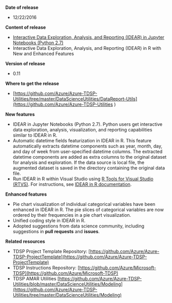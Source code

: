 **Date of release**

* 12/22/2016

**Content of release**

* [Interactive Data Exploration, Analysis, and Reporting (IDEAR) in Jupyter Notebooks (Python 2.7)](../DataScienceUtilities/DataReport-Utils/Python)
* Interactive Data Exploration, Analysis, and Reporting (IDEAR) in R with New and Enhanced Features

**Version of release**

* 0.11

**Where to get the release**

* [https://github.com/Azure/Azure-TDSP-Utilities/tree/master/DataScienceUtilities/DataReport-Utils](https://github.com/Azure/Azure-TDSP-Utilities )

**New features**

* IDEAR in Jupyter Notebooks (Python 2.7). Python users get interactive data exploration, analysis, visualization, and reporting capabilities similar to IDEAR in R. 
* Automatic datetime fields featurization in IDEAR in R. This feature automatically extracts datetime components such as year, month, day, and day of week from user-specified datetime columns. The extracted datetime components are added as extra columns to the original dataset for analysis and exploration. If the data source is local file, the augmented dataset is saved in the directory containing the original data file.
* Run IDEAR in R within Visual Studio using [R Tools for Visual Studio (RTVS)](http://microsoft.github.io/RTVS-docs/). For instructions, see [IDEAR in R documentation](../DataScienceUtilities/DataReport-Utils/R/team-data-science-process-idear-instructions.md). 

**Enhanced features**

* Pie chart visualization of individual categorical variables have been enhanced in IDEAR in R. The pie slices of categorical variables are now ordered by their frequencies in a pie chart visualization.
* Unified coding style in IDEAR in R.
* Adopted suggestions from data science community, including suggestions in **pull requests** and **issues**.

**Related resources**

* TDSP Project Template Repository:
[https://github.com/Azure/Azure-TDSP-ProjectTemplate](https://github.com/Azure/Azure-TDSP-ProjectTemplate)
* TDSP Instructions Repository:
[https://github.com/Azure/Microsoft-TDSP](https://github.com/Azure/Microsoft-TDSP)
* TDSP AMAR Utilities 
[https://github.com/Azure/Azure-TDSP-Utilities/blob/master/DataScienceUtilities/Modeling](https://github.com/Azure/Azure-TDSP-Utilities/tree/master/DataScienceUtilities/Modeling)
